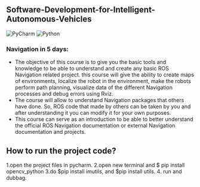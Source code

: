 ## Software-Development-for-Intelligent-Autonomous-Vehicles

![PyCharm](https://img.shields.io/badge/pycharm-143?style=for-the-badge&logo=pycharm&logoColor=black&color=black&labelColor=green)
![Python](https://img.shields.io/badge/python-3670A0?style=for-the-badge&logo=python&logoColor=ffdd54)

### Navigation in 5 days:

* The objective of this course is to give you the basic tools and knowledge to be able to understand and create any basic ROS Navigation related project. 
this course will give the ability to create maps of environments, localize the robot in the environment, make the robots perform path planning, visualize data of the different Navigation processes and debug errors using Rviz.
* The course will allow to understand Navigation packages that others have done. So, ROS code that made by others can be taken by you and after understanding it you can modify it for your own purposes.
* This course can serve as an introduction to be able to better understand the official ROS Navigation documentation or external Navigation documentation and projects.

## How to run the project code?
1.open the project files in pycharm.
2.open new terminal and $ pip install opencv_python
3.do $pip install imutils, and $pip install utils.
4. run and dubbag.
  

  





